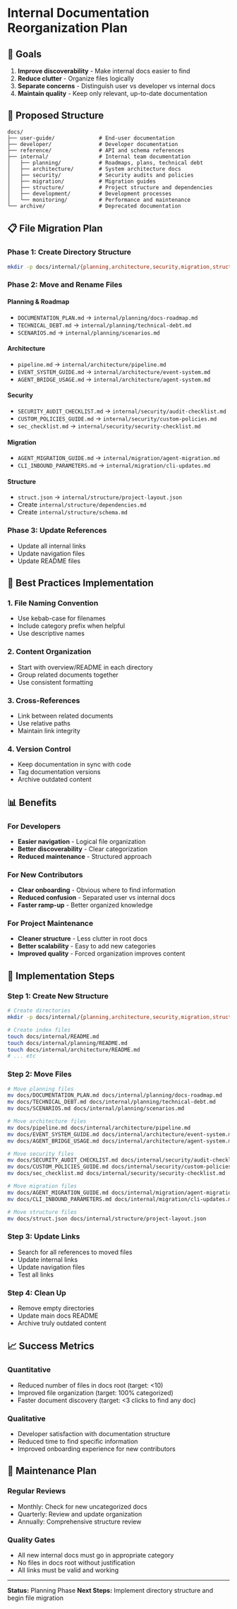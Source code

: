 # Internal Documentation Reorganization Plan

## 🎯 Goals

1. **Improve discoverability** - Make internal docs easier to find
2. **Reduce clutter** - Organize files logically
3. **Separate concerns** - Distinguish user vs developer vs internal docs
4. **Maintain quality** - Keep only relevant, up-to-date documentation

## 📁 Proposed Structure

```
docs/
├── user-guide/              # End-user documentation
├── developer/               # Developer documentation
├── reference/               # API and schema references
├── internal/                # Internal team documentation
│   ├── planning/            # Roadmaps, plans, technical debt
│   ├── architecture/        # System architecture docs
│   ├── security/            # Security audits and policies
│   ├── migration/           # Migration guides
│   ├── structure/           # Project structure and dependencies
│   ├── development/         # Development processes
│   └── monitoring/          # Performance and maintenance
└── archive/                 # Deprecated documentation
```

## 📋 File Migration Plan

### Phase 1: Create Directory Structure
```bash
mkdir -p docs/internal/{planning,architecture,security,migration,structure,development,monitoring}
```

### Phase 2: Move and Rename Files

#### Planning & Roadmap
- `DOCUMENTATION_PLAN.md` → `internal/planning/docs-roadmap.md`
- `TECHNICAL_DEBT.md` → `internal/planning/technical-debt.md`
- `SCENARIOS.md` → `internal/planning/scenarios.md`

#### Architecture
- `pipeline.md` → `internal/architecture/pipeline.md`
- `EVENT_SYSTEM_GUIDE.md` → `internal/architecture/event-system.md`
- `AGENT_BRIDGE_USAGE.md` → `internal/architecture/agent-system.md`

#### Security
- `SECURITY_AUDIT_CHECKLIST.md` → `internal/security/audit-checklist.md`
- `CUSTOM_POLICIES_GUIDE.md` → `internal/security/custom-policies.md`
- `sec_checklist.md` → `internal/security/security-checklist.md`

#### Migration
- `AGENT_MIGRATION_GUIDE.md` → `internal/migration/agent-migration.md`
- `CLI_INBOUND_PARAMETERS.md` → `internal/migration/cli-updates.md`

#### Structure
- `struct.json` → `internal/structure/project-layout.json`
- Create `internal/structure/dependencies.md`
- Create `internal/structure/schema.md`

### Phase 3: Update References
- Update all internal links
- Update navigation files
- Update README files

## 🎯 Best Practices Implementation

### 1. File Naming Convention
- Use kebab-case for filenames
- Include category prefix when helpful
- Use descriptive names

### 2. Content Organization
- Start with overview/README in each directory
- Group related documents together
- Use consistent formatting

### 3. Cross-References
- Link between related documents
- Use relative paths
- Maintain link integrity

### 4. Version Control
- Keep documentation in sync with code
- Tag documentation versions
- Archive outdated content

## 📊 Benefits

### For Developers
- **Easier navigation** - Logical file organization
- **Better discoverability** - Clear categorization
- **Reduced maintenance** - Structured approach

### For New Contributors
- **Clear onboarding** - Obvious where to find information
- **Reduced confusion** - Separated user vs internal docs
- **Faster ramp-up** - Better organized knowledge

### For Project Maintenance
- **Cleaner structure** - Less clutter in root docs
- **Better scalability** - Easy to add new categories
- **Improved quality** - Forced organization improves content

## 🚀 Implementation Steps

### Step 1: Create New Structure
```bash
# Create directories
mkdir -p docs/internal/{planning,architecture,security,migration,structure,development,monitoring}

# Create index files
touch docs/internal/README.md
touch docs/internal/planning/README.md
touch docs/internal/architecture/README.md
# ... etc
```

### Step 2: Move Files
```bash
# Move planning files
mv docs/DOCUMENTATION_PLAN.md docs/internal/planning/docs-roadmap.md
mv docs/TECHNICAL_DEBT.md docs/internal/planning/technical-debt.md
mv docs/SCENARIOS.md docs/internal/planning/scenarios.md

# Move architecture files
mv docs/pipeline.md docs/internal/architecture/pipeline.md
mv docs/EVENT_SYSTEM_GUIDE.md docs/internal/architecture/event-system.md
mv docs/AGENT_BRIDGE_USAGE.md docs/internal/architecture/agent-system.md

# Move security files
mv docs/SECURITY_AUDIT_CHECKLIST.md docs/internal/security/audit-checklist.md
mv docs/CUSTOM_POLICIES_GUIDE.md docs/internal/security/custom-policies.md
mv docs/sec_checklist.md docs/internal/security/security-checklist.md

# Move migration files
mv docs/AGENT_MIGRATION_GUIDE.md docs/internal/migration/agent-migration.md
mv docs/CLI_INBOUND_PARAMETERS.md docs/internal/migration/cli-updates.md

# Move structure files
mv docs/struct.json docs/internal/structure/project-layout.json
```

### Step 3: Update Links
- Search for all references to moved files
- Update internal links
- Update navigation files
- Test all links

### Step 4: Clean Up
- Remove empty directories
- Update main docs README
- Archive truly outdated content

## 📈 Success Metrics

### Quantitative
- Reduced number of files in docs root (target: <10)
- Improved file organization (target: 100% categorized)
- Faster document discovery (target: <3 clicks to find any doc)

### Qualitative
- Developer satisfaction with documentation structure
- Reduced time to find specific information
- Improved onboarding experience for new contributors

## 🔄 Maintenance Plan

### Regular Reviews
- Monthly: Check for new uncategorized docs
- Quarterly: Review and update organization
- Annually: Comprehensive structure review

### Quality Gates
- All new internal docs must go in appropriate category
- No files in docs root without justification
- All links must be valid and working

---

**Status:** Planning Phase
**Next Steps:** Implement directory structure and begin file migration
